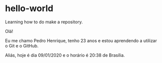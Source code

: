 # hello-world
Learning how to do make a repository.

Olá!

Eu me chamo Pedro Henrique, tenho 23 anos e estou aprendendo a utilizar o Git e o GitHub.

Aliás, hoje é dia 09/01/2020 e o horário é 20:38 de Brasília.
